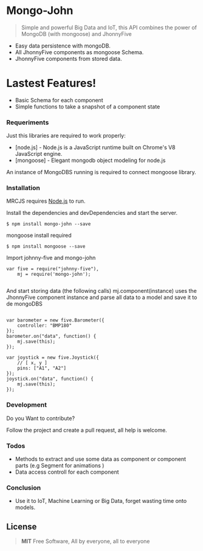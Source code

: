 # Mongo-John

> Simple and powerful Big Data and IoT, this API combines the power of MongoDB (with mongoose) and JhonnyFive

  - Easy data persistence with mongoDB.
  - All JhonnyFive components as mongoose Schema.
  - JhonnyFive components from stored data.
  
# Lastest Features!
  
  - Basic Schema for each component
  - Simple functions to take a snapshot of a component state
  

### Requeriments

Just this libraries are required to work properly:

* [node.js] - Node.js is a JavaScript runtime built on Chrome's V8 JavaScript engine.
* [mongoose] - Elegant mongodb object modeling for node.js

An instance of MongoDBS running is required to connect mongoose library.

### Installation

MRCJS requires [Node.js](https://nodejs.org/) to run.

Install the dependencies and devDependencies and start the server.

```
$ npm install mongo-john --save
```

mongoose install required
```
$ npm install mongoose --save
```

Import johnny-five and mongo-john

```
var five = require("johnny-five"),
    mj = require('mongo-john');
  
```

And start storing data (the following calls) mj.component(instance) uses the JhonnyFive component instance and parse all data to a model and save it to de mongoDBS

```

var barometer = new five.Barometer({
    controller: "BMP180"
});
barometer.on("data", function() {
    mj.save(this);
});

var joystick = new five.Joystick({
    // [ x, y ]
    pins: ["A1", "A2"]
});
joystick.on("data", function() {
    mj.save(this);
});

```

### Development

Do you Want to contribute? 

Follow the project and create a pull request, all help is welcome.

### Todos

 - Methods to extract and use some data as component or component parts (e.g Segment for animations ) 
 - Data access controll for each component
 
### Conclusion

 - Use it to IoT, Machine Learning or Big Data, forget wasting time onto models.


License
----

>**MIT**
>Free Software, All by everyone, all to everyone



